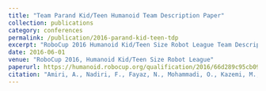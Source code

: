 ```yaml
---
title: "Team Parand Kid/Teen Humanoid Team Description Paper"
collection: publications
category: conferences
permalink: /publication/2016-parand-kid-teen-tdp
excerpt: "RoboCup 2016 Humanoid Kid/Teen Size Robot League Team Description Paper."
date: 2016-06-01
venue: "RoboCup 2016, Humanoid Kid/Teen Size Robot League"
paperurl: https://humanoid.robocup.org/qualification/2016/66d289c95cb09a9985a9f885a58b8e9babbc1730/TeamParand_Humanoid_KidSize_2016_TDP.pdf
citation: "Amiri, A., Nadiri, F., Fayaz, N., Mohammadi, O., Kazemi, M., & Alizadeh, S. (2016). Team Parand Kid/Teen Humanoid Team Description Paper. RoboCup 2016, Humanoid Kid/Teen Size Robot League."
---
```

